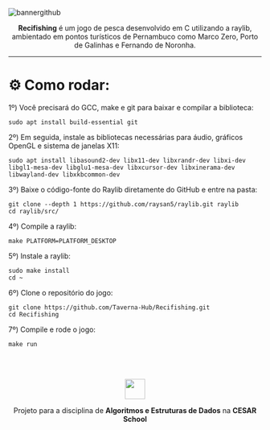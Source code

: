 ![bannergithub](https://github.com/user-attachments/assets/1cf95da2-e9dc-42ca-9eb1-d24bb58ab999)

<p align="center"><b>Recifishing</b> é um jogo de pesca desenvolvido em C utilizando a raylib, ambientado em pontos turísticos de Pernambuco como Marco Zero, Porto de Galinhas e Fernando de Noronha.</p>

---

# ⚙️ Como rodar:

1º)  Você precisará do GCC, make e git para baixar e compilar a biblioteca:
```
sudo apt install build-essential git
```

2º)  Em seguida, instale as bibliotecas necessárias para áudio, gráficos OpenGL e sistema de janelas X11:
```
sudo apt install libasound2-dev libx11-dev libxrandr-dev libxi-dev libgl1-mesa-dev libglu1-mesa-dev libxcursor-dev libxinerama-dev libwayland-dev libxkbcommon-dev
```

3º)  Baixe o código-fonte do Raylib diretamente do GitHub e entre na pasta:
```
git clone --depth 1 https://github.com/raysan5/raylib.git raylib
cd raylib/src/
```

4º)  Compile a raylib:
```
make PLATFORM=PLATFORM_DESKTOP
```

5º)  Instale a raylib:
```
sudo make install
cd ~
```

6º)  Clone o repositório do jogo:
```
git clone https://github.com/Taverna-Hub/Recifishing.git
cd Recifishing
```

7º)  Compile e rode o jogo:
```
make run
```

<br>
<br>
<p align="center"><img src="https://github.com/Taverna-Hub/ForgeSheets/assets/117609505/9287638f-8716-4e62-9989-a40882fbfed6" width="40px"></p>
<p align="center">Projeto para a disciplina de <strong>Algoritmos e Estruturas de Dados</strong> na <strong>CESAR School‎‎</strong></p>
